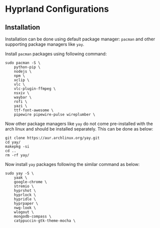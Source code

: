 # Hyprland Configurations

## Installation

Installation can be done using default package manager: `pacman` and other supporting package managers like `yay`.

Install `pacman` packages using following command:

```shell
sudo pacman -S \
    python-pip \
    nodejs \
    npm \
    xclip \
    vlc \
    vlc-plugin-ffmpeg \
    nsxiv \
    waybar \
    rofi \
    yazi \
    ttf-font-awesome \
    pipewire pipewire-pulse wireplumber \
```

Now other package managers like `yay` do not come pre-installed with the arch linux and should be installed separately. This can be done as below:

```shell
git clone https://aur.archlinux.org/yay.git
cd yay/
makepkg -si
cd ..
rm -rf yay/
```

Now install `yay` packages following the similar command as below:

```shell
sudo yay -S \
    yaak \
    google-chrome \
    stremio \
    hyprshot \
    hyprlock \
    hypridle \
    hyprpaper \
    nwg-look \
    wlogout \
    mongodb-compass \
    catppuccin-gtk-theme-mocha \
```
